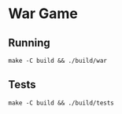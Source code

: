 # War Game

## Running
```shell
make -C build && ./build/war
```

## Tests
```shell
make -C build && ./build/tests
```